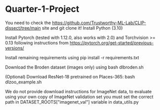 # Quarter-1-Project

You need to check the https://github.com/Trustworthy-ML-Lab/CLIP-dissect/tree/main site and git clone it!
Install Python (3.10)

Install Pytorch (tested with 1.12.0, also works with 2.0) and Torchvision >= 0.13 following instructions from https://pytorch.org/get-started/previous-versions/

Install remaining requirements using pip install -r requirements.txt

Download the Broden dataset (images only) using bash dlbroden.sh

(Optional) Download ResNet-18 pretrained on Places-365: bash dlzoo_example.sh

We do not provide download instructions for ImageNet data, to evaluate using your own copy of ImageNet validation set you must set the correct path in DATASET_ROOTS["imagenet_val"] variable in data_utils.py
